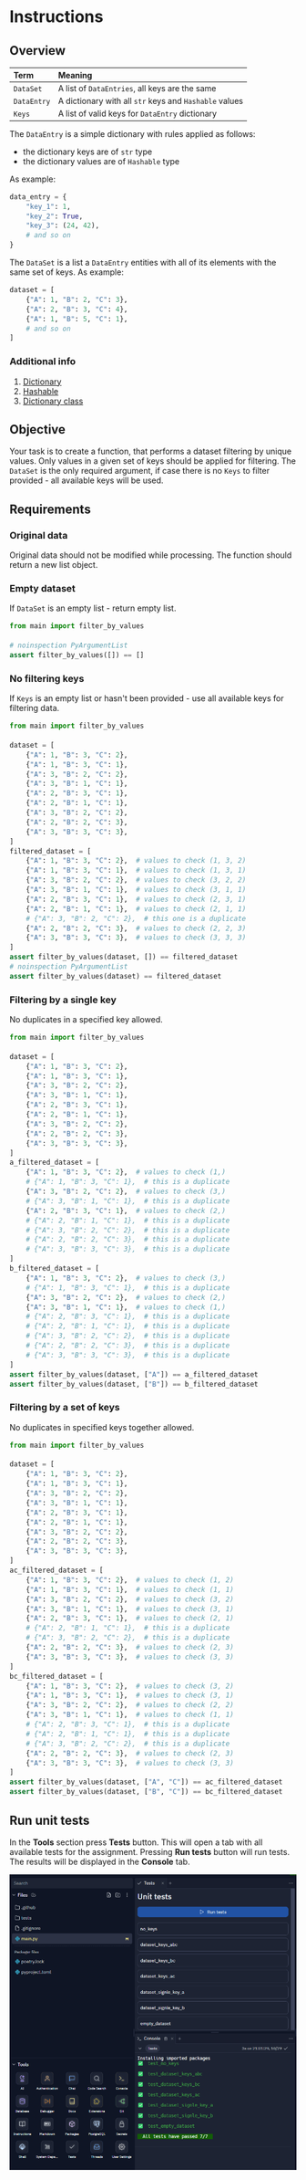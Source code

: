 # Instructions

## Overview

| Term        | Meaning                                                |
|:------------|:-------------------------------------------------------|
| `DataSet`   | A list of `DataEntries`, all keys are the same         |
| `DataEntry` | A dictionary with all `str` keys and `Hashable` values |
| `Keys`      | A list of valid keys for `DataEntry` dictionary        |

The `DataEntry` is a simple dictionary with rules applied as follows:

- the dictionary keys are of `str` type
- the dictionary values are of `Hashable` type

As example:

```python
data_entry = {
    "key_1": 1,
    "key_2": True,
    "key_3": (24, 42),
    # and so on
}
```

The `DataSet` is a list a `DataEntry` entities with all of its elements with
the same set of keys. As example:

```python
dataset = [
    {"A": 1, "B": 2, "C": 3},
    {"A": 2, "B": 3, "C": 4},
    {"A": 1, "B": 5, "C": 1},
    # and so on
]
```

### Additional info

1. [Dictionary](https://docs.python.org/3/glossary.html#term-dictionary)
2. [Hashable](https://docs.python.org/3/glossary.html#term-hashable)
3. [Dictionary class](https://docs.python.org/3/library/stdtypes.html#dict)

## Objective

Your task is to create a function, that performs a dataset filtering by unique
values. Only values in a given set of keys should be applied for filtering.
The `DataSet` is the only required argument, if case there is no `Keys` to
filter provided - all available keys will be used.

## Requirements

### Original data

Original data should not be modified while processing.
The function should return a new list object.

### Empty dataset

If `DataSet` is an empty list - return empty list.

```python
from main import filter_by_values

# noinspection PyArgumentList
assert filter_by_values([]) == []
```

### No filtering keys

If `Keys` is an empty list or hasn't been provided - use all available keys
for filtering data.

```python
from main import filter_by_values

dataset = [
    {"A": 1, "B": 3, "C": 2},
    {"A": 1, "B": 3, "C": 1},
    {"A": 3, "B": 2, "C": 2},
    {"A": 3, "B": 1, "C": 1},
    {"A": 2, "B": 3, "C": 1},
    {"A": 2, "B": 1, "C": 1},
    {"A": 3, "B": 2, "C": 2},
    {"A": 2, "B": 2, "C": 3},
    {"A": 3, "B": 3, "C": 3},
]
filtered_dataset = [
    {"A": 1, "B": 3, "C": 2},  # values to check (1, 3, 2)
    {"A": 1, "B": 3, "C": 1},  # values to check (1, 3, 1)
    {"A": 3, "B": 2, "C": 2},  # values to check (3, 2, 2)
    {"A": 3, "B": 1, "C": 1},  # values to check (3, 1, 1)
    {"A": 2, "B": 3, "C": 1},  # values to check (2, 3, 1)
    {"A": 2, "B": 1, "C": 1},  # values to check (2, 1, 1)
    # {"A": 3, "B": 2, "C": 2},  # this one is a duplicate
    {"A": 2, "B": 2, "C": 3},  # values to check (2, 2, 3)
    {"A": 3, "B": 3, "C": 3},  # values to check (3, 3, 3)
]
assert filter_by_values(dataset, []) == filtered_dataset
# noinspection PyArgumentList
assert filter_by_values(dataset) == filtered_dataset
```

### Filtering by a single key

No duplicates in a specified key allowed.

```python
from main import filter_by_values

dataset = [
    {"A": 1, "B": 3, "C": 2},
    {"A": 1, "B": 3, "C": 1},
    {"A": 3, "B": 2, "C": 2},
    {"A": 3, "B": 1, "C": 1},
    {"A": 2, "B": 3, "C": 1},
    {"A": 2, "B": 1, "C": 1},
    {"A": 3, "B": 2, "C": 2},
    {"A": 2, "B": 2, "C": 3},
    {"A": 3, "B": 3, "C": 3},
]
a_filtered_dataset = [
    {"A": 1, "B": 3, "C": 2},  # values to check (1,)
    # {"A": 1, "B": 3, "C": 1},  # this is a duplicate
    {"A": 3, "B": 2, "C": 2},  # values to check (3,)
    # {"A": 3, "B": 1, "C": 1},  # this is a duplicate
    {"A": 2, "B": 3, "C": 1},  # values to check (2,)
    # {"A": 2, "B": 1, "C": 1},  # this is a duplicate
    # {"A": 3, "B": 2, "C": 2},  # this is a duplicate
    # {"A": 2, "B": 2, "C": 3},  # this is a duplicate
    # {"A": 3, "B": 3, "C": 3},  # this is a duplicate
]
b_filtered_dataset = [
    {"A": 1, "B": 3, "C": 2},  # values to check (3,)
    # {"A": 1, "B": 3, "C": 1},  # this is a duplicate
    {"A": 3, "B": 2, "C": 2},  # values to check (2,)
    {"A": 3, "B": 1, "C": 1},  # values to check (1,)
    # {"A": 2, "B": 3, "C": 1},  # this is a duplicate
    # {"A": 2, "B": 1, "C": 1},  # this is a duplicate
    # {"A": 3, "B": 2, "C": 2},  # this is a duplicate
    # {"A": 2, "B": 2, "C": 3},  # this is a duplicate
    # {"A": 3, "B": 3, "C": 3},  # this is a duplicate
]
assert filter_by_values(dataset, ["A"]) == a_filtered_dataset
assert filter_by_values(dataset, ["B"]) == b_filtered_dataset
```

### Filtering by a set of keys

No duplicates in specified keys together allowed.

```python
from main import filter_by_values

dataset = [
    {"A": 1, "B": 3, "C": 2},
    {"A": 1, "B": 3, "C": 1},
    {"A": 3, "B": 2, "C": 2},
    {"A": 3, "B": 1, "C": 1},
    {"A": 2, "B": 3, "C": 1},
    {"A": 2, "B": 1, "C": 1},
    {"A": 3, "B": 2, "C": 2},
    {"A": 2, "B": 2, "C": 3},
    {"A": 3, "B": 3, "C": 3},
]
ac_filtered_dataset = [
    {"A": 1, "B": 3, "C": 2},  # values to check (1, 2)
    {"A": 1, "B": 3, "C": 1},  # values to check (1, 1)
    {"A": 3, "B": 2, "C": 2},  # values to check (3, 2)
    {"A": 3, "B": 1, "C": 1},  # values to check (3, 1)
    {"A": 2, "B": 3, "C": 1},  # values to check (2, 1)
    # {"A": 2, "B": 1, "C": 1},  # this is a duplicate
    # {"A": 3, "B": 2, "C": 2},  # this is a duplicate
    {"A": 2, "B": 2, "C": 3},  # values to check (2, 3)
    {"A": 3, "B": 3, "C": 3},  # values to check (3, 3)
]
bc_filtered_dataset = [
    {"A": 1, "B": 3, "C": 2},  # values to check (3, 2)
    {"A": 1, "B": 3, "C": 1},  # values to check (3, 1)
    {"A": 3, "B": 2, "C": 2},  # values to check (2, 2)
    {"A": 3, "B": 1, "C": 1},  # values to check (1, 1)
    # {"A": 2, "B": 3, "C": 1},  # this is a duplicate
    # {"A": 2, "B": 1, "C": 1},  # this is a duplicate
    # {"A": 3, "B": 2, "C": 2},  # this is a duplicate
    {"A": 2, "B": 2, "C": 3},  # values to check (2, 3)
    {"A": 3, "B": 3, "C": 3},  # values to check (3, 3)
]
assert filter_by_values(dataset, ["A", "C"]) == ac_filtered_dataset
assert filter_by_values(dataset, ["B", "C"]) == bc_filtered_dataset
```

## Run unit tests

In the **Tools** section press **Tests** button.
This will open a tab with all available tests for the assignment.
Pressing **Run tests** button will run tests.
The results will be displayed in the **Console** tab.

![](./assets/tests-passed.png)
